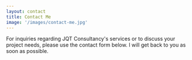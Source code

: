 ```yaml
---
layout: contact
title: Contact Me
image: '/images/contact-me.jpg'
---
```


For inquiries regarding JQT Consultancy's services or to discuss your project needs, please use the contact form below. I will get back to you as soon as possible.


